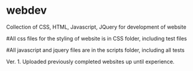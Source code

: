 # webdev
Collection of CSS, HTML, Javascript, JQuery for development of website

#All css files for the styling of website is in CSS folder, including test files

#All javascript and jquery files are in the scripts folder, including all tests


Ver. 1. Uploaded previously completed websites up until experience. 
